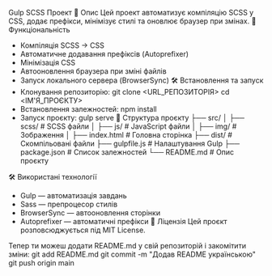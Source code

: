 Gulp SCSS Проект
📌 Опис
Цей проект автоматизує компіляцію SCSS у CSS, додає префікси, мінімізує стилі та оновлює браузер при змінах.
🚀 Функціональність
- Компіляція SCSS → CSS
- Автоматичне додавання префіксів (Autoprefixer)
- Мінімізація CSS
- Автооновлення браузера при зміні файлів
- Запуск локального сервера (BrowserSync)
🛠 Встановлення та запуск
- Клонування репозиторію:
git clone <URL_РЕПОЗИТОРІЯ>
cd <ІМ'Я_ПРОЄКТУ>
- Встановлення залежностей:
npm install
- Запуск проєкту:
gulp serve
📂 Структура проєкту
├── src/
│   ├── scss/        # SCSS файли
│   ├── js/          # JavaScript файли
│   ├── img/         # Зображення
│   ├── index.html   # Головна сторінка
├── dist/            # Скомпільовані файли
├── gulpfile.js      # Налаштування Gulp
├── package.json     # Список залежностей
└── README.md        # Опис проєкту


🛠 Використані технології
- Gulp — автоматизація завдань
- Sass — препроцесор стилів
- BrowserSync — автооновлення сторінки
- Autoprefixer — автоматичні префікси
📜 Ліцензія
Цей проєкт розповсюджується під MIT License.

Тепер ти можеш додати README.md у свій репозиторій і закомітити зміни:
git add README.md
git commit -m "Додав README українською"
git push origin main



